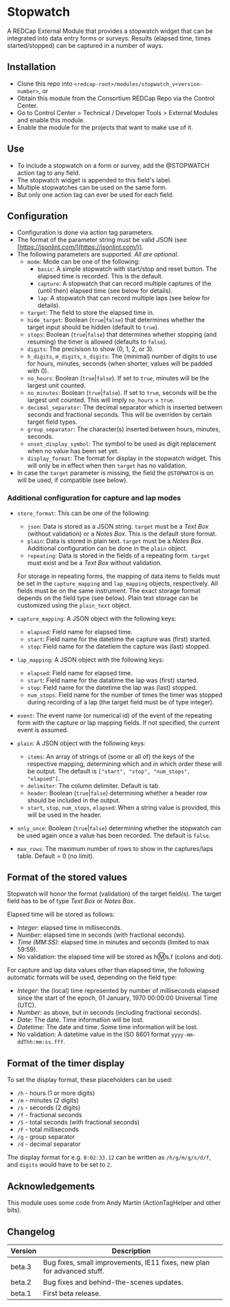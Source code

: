 # Stopwatch

A REDCap External Module that provides a stopwatch widget that can be integrated into data entry forms or surveys. Results (elapsed time, times started/stopped) can be captured in a number of ways.

## Installation

- Clone this repo into `<redcap-root>/modules/stopwatch_v<version-number>`, or
- Obtain this module from the Consortium REDCap Repo via the Control Center.
- Go to Control Center > Technical / Developer Tools > External Modules and enable this module.
- Enable the module for the projects that want to make use of it.

## Use

- To include a stopwatch on a form or survey, add the @STOPWATCH action tag to any field.
- The stopwatch widget is appended to this field's label.
- Multiple stopwatches can be used on the same form.
- But only one action tag can ever be used for each field.

## Configuration

- Configuration is done via action tag parameters.
- The format of the parameter string must be valid JSON (see [https://jsonlint.com/](https://jsonlint.com/)).
- The following parameters are supported. _All are optional._
  - `mode`: Mode can be one of the following:
    - `basic`: A simple stopwatch with start/stop and reset button. The elapsed time is recorded. This is the default.
    - `capture`: A stopwatch that can record multiple captures of the (until then) elapsed time (see below for details).
    - `lap`: A stopwatch that can record multiple laps (see below for details).
  - `target`: The field to store the elapsed time in.
  - `hide_target`: Boolean (`true`|`false`) that determines whether the target input should be hidden (default to `true`).
  - `stops`: Boolean (`true`|`false`) that determines whether stopping (and resuming) the timer is allowed (defaults to `false`).
  - `digits`: The precisison to show (0, 1, 2, or 3).
  - `h_digits`, `m_digits`, `s_digits`: The (minimal) number of digits to use for hours, minutes, seconds (when shorter, values will be padded with 0).
  - `no_hours`: Boolean (`true`|`false`). If set to `true`, minutes will be the largest unit counted.
  - `no_minutes`: Boolean (`true`|`false`). If set to `true`, seconds will be the largest unit counted. This will imply `no_hours` = `true`.
  - `decimal_separator`: The decimal separator which is inserted between seconds and fractional seconds. This will be overriden by certain target field types.
  - `group_separator`: The character(s) inserted between hours, minutes, seconds.
  - `unset_display_symbol`: The symbol to be used as digit replacement when no value has been set yet.
  - `display_format`: The format for display in the stopwatch widget. This will only be in effect when then `target` has no validation.
- In case the `target` parameter is missing, the field the `@STOPWATCH` is on will be used, if compatible (see below).

### Additional configuration for capture and lap modes

- `store_format`: This can be one of the following:
  - `json`: Data is stored as a JSON string. `target` must be a _Text Box_ (without validation) or a _Notes Box_. This is the default store format.
  - `plain`: Data is stored in plain text. `target` must be a _Notes Box_. Additional configuration can be done in the `plain` object.
  - `repeating`: Data is stored in the fields of a repeating form. `target` must exist and be a _Text Box_ without validation.

  For storage in repeating forms, the mapping of data items to fields must be set in the `capture_mapping` and `lap_mapping` objects, respectively. All fields must be on the same instrument. The exact storage format depends on the field type (see below). Plain text storage can be customized using the `plain_text` object.

- `capture_mapping`: A JSON object with the following keys:
  - `elapsed`: Field name for elapsed time.
  - `start`: Field name for the datetime the capture was (first) started.
  - `stop`: Field name for the datetiem the capture was (last) stopped.

- `lap_mapping`: A JSON object with the following keys:
  - `elapsed`: Field name for elapsed time.
  - `start`: Field name for the datatime the lap was (first) started.
  - `stop`: Field name for the datetime the lap was (last) stopped.
  - `num_stops`: Field name for the number of times the timer was stopped during recording of a lap (the target field must be of type integer).

- `event`: The event name (or numerical id) of the event of the repeating form with the capture or lap mapping fields. If not specified, the current event is assumed.

- `plain`: A JSON object with the following keys:
  - `items`: An array of strings of (some or all of) the keys of the respective mapping, determining which and in which order these will be output. The default is `["start", "stop", "num_stops", "elapsed"]`.
  - `delimiter`: The column delimiter. Default is tab.
  - `header`: Boolean (`true`|`false`) determining whether a header row should be included in the output.
  - `start`, `stop`, `num_stops`, `elapsed`: When a string value is provided, this will be used in the header.

- `only_once`: Boolean (`true`|`false`) determining whether the stopwatch can be used again once a value has been recorded. The default is `false`.
- `max_rows`: The maximum number of rows to show in the captures/laps table. Default = 0 (no limit).

## Format of the stored values

Stopwatch will honor the format (validation) of the target field(s). The target field has to be of type _Text Box_ or _Notes Box_.

Elapsed time will be stored as follows:

- _Integer_: elapsed time in milliseconds.
- _Number_: elapsed time in seconds (with fractional seconds).
- _Time (MM:SS)_: elapsed time in minutes and seconds (limited to max 59:59).
- No validation: the elapsed time will be stored as h:m:s.f (colons and dot).

For capture and lap data values other than elapsed time, the following automatic formats will be used, depending on the field type:

- _Integer_: the (local) time represented by number of milliseconds elapsed since the start of the epoch, 01 January, 1970 00:00:00 Universal Time (UTC).
- _Number_: as above, but in seconds (including fractional seconds).
- _Date_: The date. Time information will be lost.
- _Datetime_: The date and time. Some time information will be lost.
- No validation: A datetime value in the ISO 8601 format `yyyy-mm-ddThh:mm:ss.fff`.

## Format of the timer display

To set the display format, these placeholders can be used:

- `/h` - hours (1 or more digits)
- `/m` - minutes (2 digits)
- `/s` - seconds (2 digits)
- `/f` - fractional seconds
- `/S` - total seconds (with fractional seconds)
- `/F` - total milliseconds
- `/g` - group separator
- `/d` - decimal separator

The display format for e.g. `0:02:33.12` can be written as `/h/g/m/g/s/d/f`, and `digits` would have to be set to `2`.

## Acknowledgements

This module uses some code from Andy Martin (ActionTagHelper and other bits).

## Changelog

Version | Description
------- | ---------------------
beta.3  | Bug fixes, small improvements, IE11 fixes, new plan for advanced stuff.
beta.2  | Bug fixes and behind-the-scenes updates.
beta.1  | First beta release.
